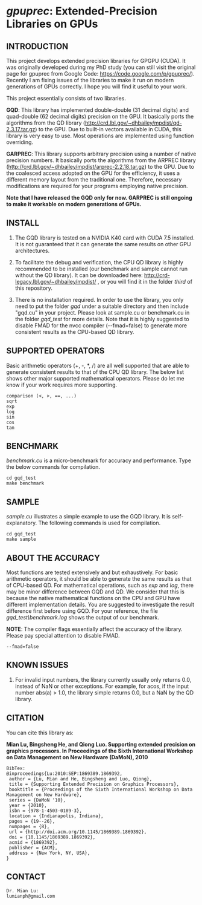 # *gpuprec*: Extended-Precision Libraries on GPUs

## INTRODUCTION

This project develops extended precision libraries for GPGPU (CUDA). It was originally developed during my PhD study  (you can still visit the original page for gpuprec from Google Code: https://code.google.com/p/gpuprec/). Recently I am fixing issues of the libraries to make it run on modern generations of GPUs correctly. I hope you will find it useful to your work.

This project essentially consists of two libraries.

**GQD**: This library has implemented double-double (31 decimal digits) and quad-double (62 decimal digits) precision on the GPU. It basically ports the algorithms from the QD library (http://crd.lbl.gov/~dhbailey/mpdist/qd-2.3.17.tar.gz) to the GPU. Due to built-in vectors available in CUDA, this library is very easy to use. Most operations are implemented using function overriding.

**GARPREC**: This library supports arbitrary precision using a number of native precision numbers. It basically ports the algorithms from the ARPREC library (http://crd.lbl.gov/~dhbailey/mpdist/arprec-2.2.18.tar.gz) to the GPU. Due to the coalesced access adopted on the GPU for the efficiency, it uses a different memory layout from the traditional one. Therefore, necessary modifications are required for your programs employing native precision.

**Note that I have released the GQD only for now. GARPREC is still ongoing to make it workable on modern generations of GPUs.**

## INSTALL

1. The GQD library is tested on a NVIDIA K40 card with CUDA 7.5 installed. It is not guaranteed that it can generate the same results on other GPU architectures.

2. To facilitate the debug and verification, the CPU QD library is highly recommended to be installed (our benchmark and sample cannot run without the QD library). It can be downloaded here: http://crd-legacy.lbl.gov/~dhbailey/mpdist/ , or you will find it in the folder *third* of this repository.

3. There is no installation required. In order to use the library, you only need to put the folder *gqd* under a suitable directory and then include "gqd.cu" in your project. Please look at sample.cu or benchmark.cu in the folder *gqd_test* for more details. Note that it is highly suggested to disable FMAD for the nvcc compiler (--fmad=false) to generate more consistent results as the CPU-based QD library.

## SUPPORTED OPERATORS

Basic arithmetic operators (+, -, \*,  /) are all well supported that are able to generate consistent results to that of the CPU QD library. The below list shows other major supported mathematical operators. Please do let me know if your work requires more supporting.

```
comparison (<, >, ==, ...)
sqrt
exp
log
sin
cos
tan
```

## BENCHMARK

*benchmark.cu* is a micro-benchmark for accuracy and performance. Type the below commands for compilation.

```
cd gqd_test
make benchmark
```

## SAMPLE

*sample.cu* illustrates a simple example to use the GQD library. It is self-explanatory. The following commands is used for compilation.

```
cd gqd_test
make sample
```


## ABOUT THE ACCURACY

Most functions are tested extensively and but exhaustively. For basic arithmetic operators, it should be able to generate the same results as that of CPU-based QD. For mathematical operations, such as *exp* and *log*, there may be minor difference between GQD and QD. We consider that this is because the native mathematical functions on the CPU and GPU have different implementation details. You are suggested to investigate the result difference first before using GQD. For your reference, the file *gqd_test\benchmark.log* shows the output of our benchmark.

**NOTE**: The compiler flags essentially affect the accuracy of the library. Please pay special attention to disable FMAD.

```
--fmad=false
```
## KNOWN ISSUES

1. For invalid input numbers, the library currently usually only returns 0.0, instead of NaN or other exceptions. For example, for acos, if the input number abs(a) > 1.0, the library simple returns 0.0, but a NaN by the QD library.

## CITATION
You can cite this library as:

**Mian Lu, Bingsheng He, and Qiong Luo. Supporting extended precision on graphics processors. In Proceedings of the Sixth International Workshop on Data Management on New Hardware (DaMoN), 2010**

```
BibTex:
@inproceedings{Lu:2010:SEP:1869389.1869392,
 author = {Lu, Mian and He, Bingsheng and Luo, Qiong},
 title = {Supporting Extended Precision on Graphics Processors},
 booktitle = {Proceedings of the Sixth International Workshop on Data Management on New Hardware},
 series = {DaMoN '10},
 year = {2010},
 isbn = {978-1-4503-0189-3},
 location = {Indianapolis, Indiana},
 pages = {19--26},
 numpages = {8},
 url = {http://doi.acm.org/10.1145/1869389.1869392},
 doi = {10.1145/1869389.1869392},
 acmid = {1869392},
 publisher = {ACM},
 address = {New York, NY, USA},
} 
```

## CONTACT
```
Dr. Mian Lu:
lumianph@gmail.com
```
